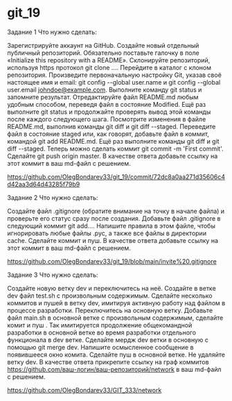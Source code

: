 # git_19

Задание 1
Что нужно сделать:

Зарегистрируйте аккаунт на GitHub.
Создайте новый отдельный публичный репозиторий. Обязательно поставьте галочку в поле «Initialize this repository with a README».
Склонируйте репозиторий, используя https протокол git clone ....
Перейдите в каталог с клоном репозитория.
Произведите первоначальную настройку Git, указав своё настоящее имя и email: git config --global user.name и git config --global user.email johndoe@example.com.
Выполните команду git status и запомните результат.
Отредактируйте файл README.md любым удобным способом, переведя файл в состояние Modified.
Ещё раз выполните git status и продолжайте проверять вывод этой команды после каждого следующего шага.
Посмотрите изменения в файле README.md, выполнив команды git diff и git diff --staged.
Переведите файл в состояние staged или, как говорят, добавьте файл в коммит, командой git add README.md.
Ещё раз выполните команды git diff и git diff --staged.
Теперь можно сделать коммит git commit -m 'First commit'.
Сделайте git push origin master.
В качестве ответа добавьте ссылку на этот коммит в ваш md-файл с решением.

https://github.com/OlegBondarev33/git_19/commit/72dc8a0aa271d35606c4d42aa3d64d43285f79b9

Задание 2
Что нужно сделать:

Создайте файл .gitignore (обратите внимание на точку в начале файла) и проверьте его статус сразу после создания.
Добавьте файл .gitignore в следующий коммит git add....
Напишите правила в этом файле, чтобы игнорировать любые файлы .pyc, а также все файлы в директории cache.
Сделайте коммит и пуш.
В качестве ответа добавьте ссылку на этот коммит в ваш md-файл с решением.

https://github.com/OlegBondarev33/git_19/blob/main/invite%20.gitignore

Задание 3
Что нужно сделать:

Создайте новую ветку dev и переключитесь на неё.
Создайте в ветке dev файл test.sh с произвольным содержимым.
Сделайте несколько коммитов и пушей в ветку dev, имитируя активную работу над файлом в процессе разработки.
Переключитесь на основную ветку.
Добавьте файл main.sh в основной ветке с произвольным содержимым, сделайте комит и пуш . Так имитируется продолжение общекомандной разработки в основной ветке во время разработки отдельного функционала в dev ветке.
Сделайте мердж dev ветки в основную с помощью git merge dev. Напишите осмысленное сообщение в появившееся окно комита.
Сделайте пуш в основной ветке.
Не удаляйте ветку dev.
В качестве ответа прикрепите ссылку на граф коммитов https://github.com/ваш-логин/ваш-репозиторий/network в ваш md-файл с решением.

https://github.com/OlegBondarev33/GIT_333/network
